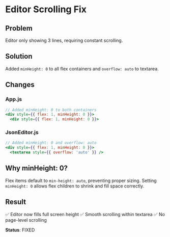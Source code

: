 # Editor Scrolling Fix

## Problem
Editor only showing 3 lines, requiring constant scrolling.

## Solution
Added `minHeight: 0` to all flex containers and `overflow: auto` to textarea.

## Changes

### App.js
```jsx
// Added minHeight: 0 to both containers
<div style={{ flex: 1, minHeight: 0 }}>
  <div style={{ flex: 1, minHeight: 0 }}>
```

### JsonEditor.js  
```jsx
// Added minHeight: 0 and overflow: auto
<div style={{ flex: 1, minHeight: 0 }}>
  <textarea style={{ overflow: 'auto' }} />
```

## Why minHeight: 0?
Flex items default to `min-height: auto`, preventing proper sizing.
Setting `minHeight: 0` allows flex children to shrink and fill space correctly.

## Result
✅ Editor now fills full screen height
✅ Smooth scrolling within textarea
✅ No page-level scrolling

**Status**: FIXED
